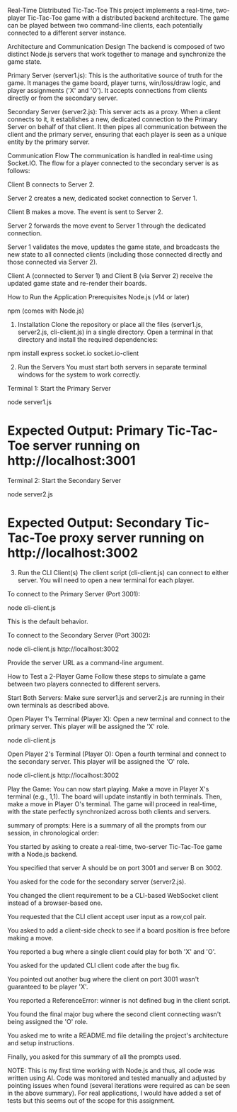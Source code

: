 Real-Time Distributed Tic-Tac-Toe
This project implements a real-time, two-player Tic-Tac-Toe game with a distributed backend architecture. The game can be played between two command-line clients, each potentially connected to a different server instance.

Architecture and Communication Design
The backend is composed of two distinct Node.js servers that work together to manage and synchronize the game state.

Primary Server (server1.js): This is the authoritative source of truth for the game. It manages the game board, player turns, win/loss/draw logic, and player assignments ('X' and 'O'). It accepts connections from clients directly or from the secondary server.

Secondary Server (server2.js): This server acts as a proxy. When a client connects to it, it establishes a new, dedicated connection to the Primary Server on behalf of that client. It then pipes all communication between the client and the primary server, ensuring that each player is seen as a unique entity by the primary server.

Communication Flow
The communication is handled in real-time using Socket.IO. The flow for a player connected to the secondary server is as follows:

Client B connects to Server 2.

Server 2 creates a new, dedicated socket connection to Server 1.

Client B makes a move. The event is sent to Server 2.

Server 2 forwards the move event to Server 1 through the dedicated connection.

Server 1 validates the move, updates the game state, and broadcasts the new state to all connected clients (including those connected directly and those connected via Server 2).

Client A (connected to Server 1) and Client B (via Server 2) receive the updated game state and re-render their boards.

How to Run the Application
Prerequisites
Node.js (v14 or later)

npm (comes with Node.js)

1. Installation
Clone the repository or place all the files (server1.js, server2.js, cli-client.js) in a single directory. Open a terminal in that directory and install the required dependencies:

npm install express socket.io socket.io-client

2. Run the Servers
You must start both servers in separate terminal windows for the system to work correctly.

Terminal 1: Start the Primary Server

node server1.js
# Expected Output: Primary Tic-Tac-Toe server running on http://localhost:3001

Terminal 2: Start the Secondary Server

node server2.js
# Expected Output: Secondary Tic-Tac-Toe proxy server running on http://localhost:3002

3. Run the CLI Client(s)
The client script (cli-client.js) can connect to either server. You will need to open a new terminal for each player.

To connect to the Primary Server (Port 3001):

node cli-client.js

This is the default behavior.

To connect to the Secondary Server (Port 3002):

node cli-client.js http://localhost:3002

Provide the server URL as a command-line argument.

How to Test a 2-Player Game
Follow these steps to simulate a game between two players connected to different servers.

Start Both Servers: Make sure server1.js and server2.js are running in their own terminals as described above.

Open Player 1's Terminal (Player X): Open a new terminal and connect to the primary server. This player will be assigned the 'X' role.

node cli-client.js

Open Player 2's Terminal (Player O): Open a fourth terminal and connect to the secondary server. This player will be assigned the 'O' role.

node cli-client.js http://localhost:3002

Play the Game: You can now start playing. Make a move in Player X's terminal (e.g., 1,1). The board will update instantly in both terminals. Then, make a move in Player O's terminal. The game will proceed in real-time, with the state perfectly synchronized across both clients and servers.

summary of prompts:
Here is a summary of all the prompts from our session, in chronological order:

You started by asking to create a real-time, two-server Tic-Tac-Toe game with a Node.js backend.

You specified that server A should be on port 3001 and server B on 3002.

You asked for the code for the secondary server (server2.js).

You changed the client requirement to be a CLI-based WebSocket client instead of a browser-based one.

You requested that the CLI client accept user input as a row,col pair.

You asked to add a client-side check to see if a board position is free before making a move.

You reported a bug where a single client could play for both 'X' and 'O'.

You asked for the updated CLI client code after the bug fix.

You pointed out another bug where the client on port 3001 wasn't guaranteed to be player 'X'.

You reported a ReferenceError: winner is not defined bug in the client script.

You found the final major bug where the second client connecting wasn't being assigned the 'O' role.

You asked me to write a README.md file detailing the project's architecture and setup instructions.

Finally, you asked for this summary of all the prompts used.

NOTE: This is my first time working with Node.js and thus, all code was written using AI.
Code was monitored and tested manually and adjusted by pointing issues when found (several iterations were required as can be seen in the above summary).
For real applications, I would have added a set of tests but this seems out of the scope for this assignment.